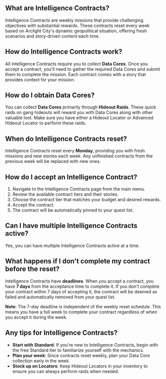 ## What are Intelligence Contracts?

Intelligence Contracts are weekly missions that provide challenging objectives with substantial rewards. These contracts reset every week based on Arclight City's dynamic geopolitical situation, offering fresh scenarios and story-driven content each time.

## How do Intelligence Contracts work?

All Intelligence Contracts require you to collect **Data Cores**. Once you accept a contract, you'll need to gather the required Data Cores and submit them to complete the mission. Each contract comes with a story that provides context for your mission.

## How do I obtain Data Cores?

You can collect **Data Cores** primarily through **Hideout Raids**. These quick raids on gang hideouts will reward you with Data Cores along with other valuable loot. Make sure you have either a Hideout Locator or Advanced Hideout Locator to perform these raids.

## When do Intelligence Contracts reset?

Intelligence Contracts reset every **Monday**, providing you with fresh missions and new stories each week. Any unfinished contracts from the previous week will be replaced with new ones.

## How do I accept an Intelligence Contract?

1. Navigate to the Intelligence Contracts page from the main menu.
2. Review the available contract tiers and their stories.
3. Choose the contract tier that matches your budget and desired rewards.
4. Accept the contract.
5. The contract will be automatically pinned to your quest list.

## Can I have multiple Intelligence Contracts active?

Yes, you can have multiple Intelligence Contracts active at a time.

## What happens if I don't complete my contract before the reset?

Intelligence Contracts have **deadlines**. When you accept a contract, you have **7 days** from the acceptance time to complete it. If you don't complete your contract within 7 days of accepting it, the contract will be deemed as failed and automatically removed from your quest list.

**Note**: The 7-day deadline is independent of the weekly reset schedule. This means you have a full week to complete your contract regardless of when you accept it during the week.

## Any tips for Intelligence Contracts?

- **Start with Standard**: If you're new to Intelligence Contracts, begin with the free Standard tier to familiarize yourself with the mechanics.
- **Plan your week**: Since contracts reset weekly, plan your Data Core collection early in the week.
- **Stock up on Locators**: Keep Hideout Locators in your inventory to ensure you can always perform raids when needed.
